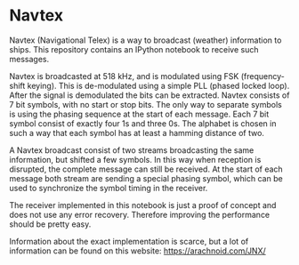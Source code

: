 # Navtex
Navtex (Navigational Telex) is a way to broadcast (weather) information to ships. This repository contains an IPython notebook to receive such messages.

Navtex is broadcasted at 518 kHz, and is modulated using FSK (frequency-shift keying). This is de-modulated using a simple PLL (phased locked loop). After the signal is demodulated the bits can be extracted. Navtex consists of 7 bit symbols, with no start or stop bits. The only way to separate symbols is using the phasing sequence at the start of each message. Each 7 bit symbol consist of exactly four 1s and three 0s. The alphabet is chosen in such a way that each symbol has at least a hamming distance of two.

A Navtex broadcast consist of two streams broadcasting the same information, but shifted a few symbols. In this way when reception is disrupted, the complete message can still be received. At the start of each message both stream are sending a special phasing symbol, which can be used to synchronize the symbol timing in the receiver.

The receiver implemented in this notebook is just a proof of concept and does not use any error recovery. Therefore improving the performance should be pretty easy.

Information about the exact implementation is scarce, but a lot of information can be found on this website: https://arachnoid.com/JNX/
